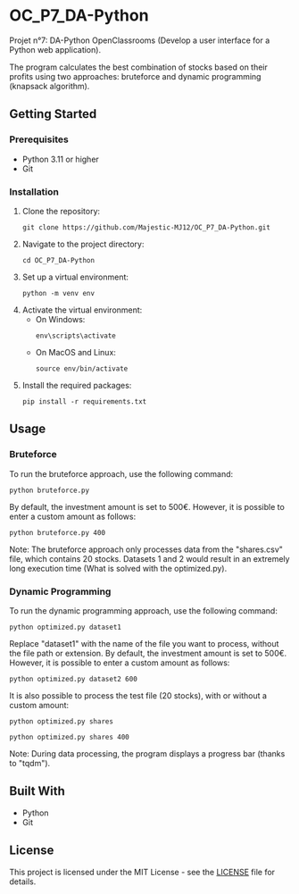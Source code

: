 # OC_P7_DA-Python
Projet n°7: DA-Python OpenClassrooms (Develop a user interface for a Python web application).

The program calculates the best combination of stocks based on their profits using two approaches: bruteforce and dynamic programming (knapsack algorithm).

## Getting Started

### Prerequisites
- Python 3.11 or higher
- Git

### Installation
1. Clone the repository:
    ```
    git clone https://github.com/Majestic-MJ12/OC_P7_DA-Python.git
    ```
2. Navigate to the project directory:
    ```
    cd OC_P7_DA-Python 
    ```
3. Set up a virtual environment:
    ```
    python -m venv env
    ```
4. Activate the virtual environment:
    - On Windows:
        ```
        env\scripts\activate
        ```
    - On MacOS and Linux:
        ```
        source env/bin/activate
        ```
5. Install the required packages:
    ```
    pip install -r requirements.txt
    ```

## Usage

### Bruteforce
To run the bruteforce approach, use the following command:
```
python bruteforce.py
```
By default, the investment amount is set to 500€. However, it is possible to enter a custom amount as follows:
```
python bruteforce.py 400
```
Note: The bruteforce approach only processes data from the "shares.csv" file, which contains 20 stocks. Datasets 1 and 2 would result in an extremely long execution time (What is solved with the optimized.py).

### Dynamic Programming
To run the dynamic programming approach, use the following command:
```
python optimized.py dataset1
```
Replace "dataset1" with the name of the file you want to process, without the file path or extension. By default, the investment amount is set to 500€. However, it is possible to enter a custom amount as follows:
```
python optimized.py dataset2 600
```
It is also possible to process the test file (20 stocks), with or without a custom amount:
```
python optimized.py shares

python optimized.py shares 400
```
Note: During data processing, the program displays a progress bar (thanks to "tqdm").

## Built With
- Python
- Git

## License
This project is licensed under the MIT License - see the [LICENSE](LICENSE) file for details.
